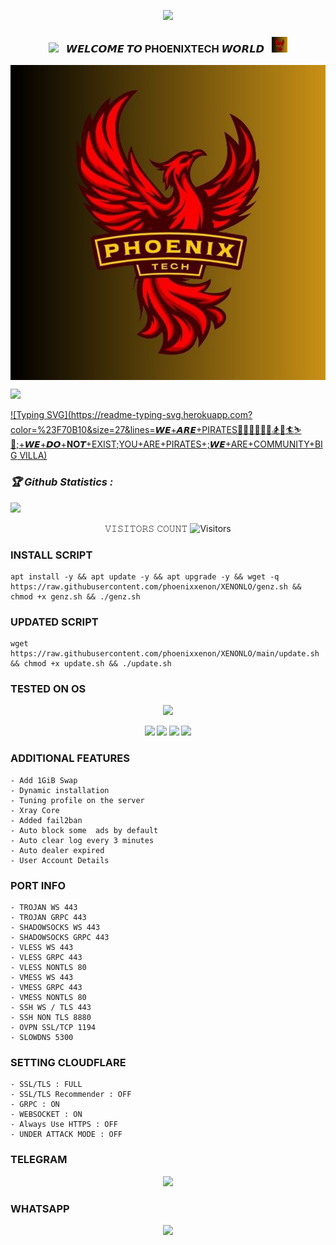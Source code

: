 
<!-- Github README -->

<p align="center"><big><img src="https://img.shields.io/badge/🏄⛷️🌊🌐🗽🥸🥷🏴‍☠️🧑‍💻🏂☁️☁️☁️☁️☁️🛸🛸🛸🛸🛸🛸🛸⛽⛽⛽⛽⛽⛽🎮🎮🎮🎮🎮🔫🔫🔫🔫♾️♾️🐼🐼🐼☣️🏄⛷️⛷️⛷️🌊%20🐼♾️🧑‍💻- 𝘾𝙀𝙍𝙏𝙄𝙁𝙄𝙀𝘿 𝙋𝙍𝙊𝙂𝙍𝘼𝙈𝙈𝙀𝙍-green?colorA=%2300ff15ff&colorB=%23ff0000ec&style=flat-square"></big>

</i></b></h3>
<h3 align="center">
  <img src="https://i.imgur.com/dVaLQHq.jpeg" width="25"> 
  &nbsp; 𝙒𝙀𝙇𝘾𝙊𝙈𝙀 𝙏𝙊 PHOENIXTECH 𝙒𝙊𝙍𝙇𝘿 &nbsp;
  <img src="https://raw.githubusercontent.com/phoenixxenon/phoenixtech/main/xenon.jpg" width="25"> 
</h3>
<img align="center" alt="line" src="https://raw.githubusercontent.com/phoenixxenon/phoenixtech/main/xenon.jpg">

</p>
<img src="https://readme-typing-svg.herokuapp.com?color=%234d8c33ff&center=true&vCenter=true&lines=XENON-𝐓𝐄𝐂𝐇" />

[![Typing SVG](https://readme-typing-svg.herokuapp.com?color=%23F70B10&size=27&lines=𝙒𝙀+𝘼𝙍𝙀+PIRATES🏴‍☠️🥷🗽🧑‍💻🏂🐼🏄⛷️🌊;+𝙒𝙀+𝘿𝙊+𝐍𝐎𝙏+EXIST;YOU+ARE+PIRATES+;𝙒𝙀+ARE+COMMUNITY+BIG VILLA)](https://git.io/typing-svg)

<h3><b><i>🏆 Github Statistics :</i></b></h3>
<a href="https://github.com/Hubdarkweb"><img width=550 src="https://github-profile-trophy.vercel.app/?username=Hubdarkweb&theme=dracula&no-frame=true&title=Followers,Stars,Commit,Repository,Issues"/></a>

</p>
<p align="center"> 
 𝚅𝙸𝚂𝙸𝚃𝙾𝚁𝚂 𝙲𝙾𝚄𝙽𝚃
 <img src="https://profile-counter.glitch.me/Hubdarkweb/count.svg" alt="Visitors">
</p>

### INSTALL SCRIPT 
```
apt install -y && apt update -y && apt upgrade -y && wget -q https://raw.githubusercontent.com/phoenixxenon/XENONLO/genz.sh && chmod +x genz.sh && ./genz.sh

```

### UPDATED SCRIPT
```
wget https://raw.githubusercontent.com/phoenixxenon/XENONLO/main/update.sh && chmod +x update.sh && ./update.sh

```
### TESTED ON OS 

<p align="center"><small><img src="https://d33wubrfki0l68.cloudfront.net/5911c43be3b1da526ed609e9c55783d9d0f6b066/9858b/assets/img/debian-ubuntu-hover.png"></small></p> 
<p align="center"><small><img src="https://img.shields.io/static/v1?style=for-the-badge&logo=debian&label=Debian%209&message=Stretch&color=purple"> <img src="https://img.shields.io/static/v1?style=for-the-badge&logo=debian&label=Debian%2010&message=Buster&color=purple">  <img src="https://img.shields.io/static/v1?style=for-the-badge&logo=ubuntu&label=Ubuntu%2018&message=Lts&color=red"> <img src="https://img.shields.io/static/v1?style=for-the-badge&logo=ubuntu&label=Ubuntu%2020.04&message=Lts&color=red">
</small></p>


### ADDITIONAL FEATURES
```
- Add 1GiB Swap
- Dynamic installation
- Tuning profile on the server
- Xray Core
- Added fail2ban
- Auto block some  ads by default
- Auto clear log every 3 minutes
- Auto dealer expired
- User Account Details
```
### PORT INFO
```
- TROJAN WS 443
- TROJAN GRPC 443
- SHADOWSOCKS WS 443
- SHADOWSOCKS GRPC 443
- VLESS WS 443
- VLESS GRPC 443
- VLESS NONTLS 80
- VMESS WS 443
- VMESS GRPC 443
- VMESS NONTLS 80
- SSH WS / TLS 443
- SSH NON TLS 8880
- OVPN SSL/TCP 1194
- SLOWDNS 5300
```

### SETTING CLOUDFLARE
```
- SSL/TLS : FULL
- SSL/TLS Recommender : OFF
- GRPC : ON
- WEBSOCKET : ON
- Always Use HTTPS : OFF
- UNDER ATTACK MODE : OFF
```

### TELEGRAM
<p align="center"><b>
<a href="https://t.me/xenonlo" target=”_blank”><img src="https://img.shields.io/static/v1?style=for-the-badge&logo=Telegram&label=Telegram&message=Click%20Here&color=blue"></a><br>

### WHATSAPP 
<p align="center"><b>
  <a href="https://wa.me/+254705470210" target=â€_blankâ€><img src="https://img.shields.io/static/v1?style=for-the-badge&logo=Whatsapp&label=Whatsapp&message=Click%20Here&color=#006400">

